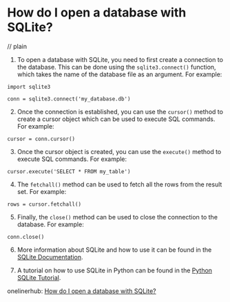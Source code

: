 # How do I open a database with SQLite?
// plain

1. To open a database with SQLite, you need to first create a connection to the database. This can be done using the `sqlite3.connect()` function, which takes the name of the database file as an argument. For example:

```
import sqlite3

conn = sqlite3.connect('my_database.db')
```

2. Once the connection is established, you can use the `cursor()` method to create a cursor object which can be used to execute SQL commands. For example:

```
cursor = conn.cursor()
```

3. Once the cursor object is created, you can use the `execute()` method to execute SQL commands. For example:

```
cursor.execute('SELECT * FROM my_table')
```

4. The `fetchall()` method can be used to fetch all the rows from the result set. For example:

```
rows = cursor.fetchall()
```

5. Finally, the `close()` method can be used to close the connection to the database. For example:

```
conn.close()
```

6. More information about SQLite and how to use it can be found in the [SQLite Documentation](https://www.sqlite.org/docs.html).

7. A tutorial on how to use SQLite in Python can be found in the [Python SQLite Tutorial](https://www.sqlitetutorial.net/sqlite-python/).

onelinerhub: [How do I open a database with SQLite?](https://onelinerhub.com/sqlite/how-do-i-open-a-database-with-sqlite)